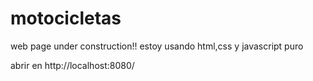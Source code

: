 # motocicletas
web page under construction!! estoy usando html,css y javascript puro

abrir en http://localhost:8080/
